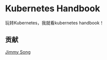 # Kubernetes Handbook

玩转Kubernetes，我就看kubernetes handbook！

## 贡献

[Jimmy Song](http://rootsongjc.github.io/about)